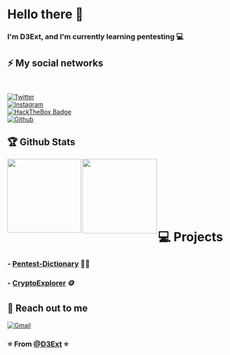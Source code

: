 # Hello there 👋
### I'm D3Ext, and I'm currently learning pentesting 💻

## ⚡ My social networks
<br>

[![Twitter](https://img.shields.io/badge/-Twitter-1DA1F2?style=flat&logo=Twitter&logoColor=white)](https://twitter.com/d3ext) 
<br>
[![Instagram](https://img.shields.io/badge/-Instagram-c13584?style=flat&labelColor=c13584&logo=instagram&logoColor=white)](https://www.instagram.com/d3ext/) 
<br>
[![HackTheBox Badge](https://img.shields.io/badge/-HackTheBox-333?style=flat&logo=HackTheBox&logoColor=green)](https://app.hackthebox.com/profile/784606) 
<br>
[![Github](https://img.shields.io/badge/-d3ext.github.io-333?style=flat&logo=Github&logoColor=white)](https://d3ext.github.io)
<br>

## 🏆 Github Stats
<p align="left">
<img align="left" src="https://github-readme-stats.vercel.app/api?username=D3Ext&show_icons=true" widht="100" height="168">
</p>

<p align="left">
<img align="left" src="https://github-readme-stats.vercel.app/api/top-langs/?username=D3Ext&hide=smalltalk&theme=buefy&layout=compact&hide_border=true" widht="100" height="170">

<br>
<br>
<br>
<br>
<br>
<br>
<br>
 
# :computer: Projects
### - [Pentest-Dictionary](https://github.com/D3Ext/PentestDictionary) :technologist:
### - [CryptoExplorer](https://github.com/D3Ext/cryptoExplorer) :coin:

## 💬 Reach out to me
 
[![Gmail](https://img.shields.io/badge/-Gmail-c14438?style=flat&logo=Gmail&logoColor=white)](mailto:d3ext@gmail.com)

  
### ⭐️ From [@D3Ext](https://github.com/D3ext) ⭐️
